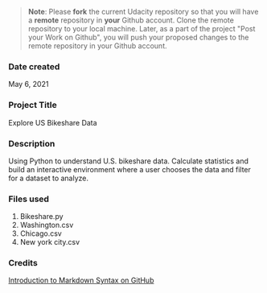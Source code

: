>**Note**: Please **fork** the current Udacity repository so that you will have a **remote** repository in **your** Github account. Clone the remote repository to your local machine. Later, as a part of the project "Post your Work on Github", you will push your proposed changes to the remote repository in your Github account.

### Date created
May 6, 2021

### Project Title
Explore US Bikeshare Data

### Description

Using Python to understand U.S. bikeshare data. Calculate statistics and build an interactive environment where a user chooses the data and filter for a dataset to analyze.


### Files used
1. Bikeshare.py
1. Washington.csv
1. Chicago.csv
1. New york city.csv

### Credits
[Introduction to Markdown Syntax on GitHub](https://nuruddeen.hashnode.dev/introduction-to-markdown-syntax-on-github)

